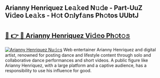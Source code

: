 ## Arianny Henriquez Le𝚊𝚔ed N𝚞𝚍e - Part-UuZ Vi𝚍eo Le𝚊𝚔s - H𝚘t O𝚗lyf𝚊ns Ph𝚘tos UUbtJ

# <h2><a href="http://hf1na3.feru.top/?c=Arianny+Henriquez">🔗 👉 🔴 Arianny Henriquez Vi𝚍𝚎o Ph𝚘t𝚘𝚜</a></h2>

[![Arianny Henriquez Nu𝚍𝚎s](https://i.imgur.com/0TWrTi3.gif)](http://hf1na3.feru.top/?c=Arianny+Henriquez)
Web entertainer Arianny Henriquez and digital artist, renowned for posting dance and lifestyle content through solo and collaborative dance performances and short videos. A public figure like Arianny Henriquez, with a large platform and a captive audience, has a responsibility to use his influence for good. 
